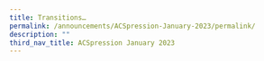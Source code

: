 ```yaml
---
title: Transitions…
permalink: /announcements/ACSpression-January-2023/permalink/
description: ""
third_nav_title: ACSpression January 2023
---
```

